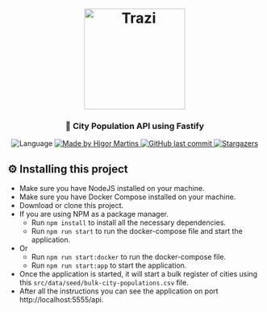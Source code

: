 <h1 align="center">
    <img alt="Trazi" src="https://assets.jazz.co/customers/customer_20220617183953_1UYLXHPICLAUZE7B/layout/20221101150518-Trazi-logo-FullColor%20(1).png" width="200px"/>
</h1>

<h3 align="center">
  🚀 City Population API using Fastify
</h4>

<p align="center">		 

  <img alt="Language" src="https://img.shields.io/github/languages/top/higorhms/city-population?style=for-the-badge">
	
  <a href="https://www.linkedin.com/in/higormartinsdasilva/" target="_blank">
    <img alt="Made by Higor Martins" src="https://img.shields.io/badge/made%20by-Higor_martins-%2304D361?style=for-the-badge">
  </a>

  <a href="https://github.com/higorhms/city-population" target="_blank">
    <img alt="GitHub last commit" src="https://img.shields.io/github/last-commit/higorhms/city-population?style=for-the-badge">
  </a>

   <a href="https://github.com/higorhms/city-population/stargazers" target="_blank">
    <img alt="Stargazers" src="https://img.shields.io/github/stars/higorhms/city-population?style=for-the-badge">
  </a>
</p>

## :gear: Installing this project

- Make sure you have NodeJS installed on your machine.
- Make sure you have Docker Compose installed on your machine.
- Download or clone this project.
- If you are using NPM as a package manager.
  - Run `npm install` to install all the necessary dependencies.
  - Run `npm run start` to run the docker-compose file and start the application.
- Or
  - Run `npm run start:docker` to run the docker-compose file.
  - Run `npm run start:app` to start the application.
- Once the application is started, it will start a bulk register of cities using this `src/data/seed/bulk-city-populations.csv` file.
- After all the instructions you can see the application on port http://localhost:5555/api.